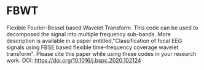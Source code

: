 # FBWT
Flexible Fourier-Bessel based Wavelet Transform. This code can be used to decomposed the signal into multiple frequency sub-bands. More description is available in a paper entitled,"Classification of focal EEG signals using FBSE based flexible time-frequency coverage wavelet transform". Please cite this paper while using these codes in your research work. DOI: https://doi.org/10.1016/j.bspc.2020.102124
